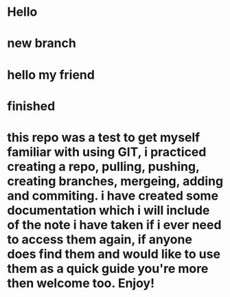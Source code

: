 # Hello

# new branch

# hello my friend

# finished

# this repo was a test to get myself familiar with using GIT, i practiced creating a repo, pulling, pushing, creating branches, mergeing, adding and commiting. i have created some documentation which i will include of the note i have taken if i ever need to access them again, if anyone does find them and would like to use them as a quick guide you're more then welcome too. Enjoy!  
